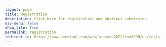 ```yaml
---
layout: page
title: Registration 
description: Click here for registration and abstract submission.
nav-menu: false
show_tile: True
permalink: registration
redirect_to: https://www.eventool.com/web/inascon2022/inaSCON/en/register
---
```

